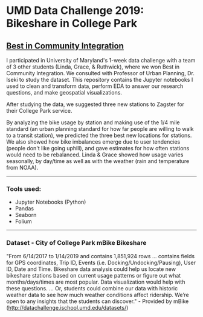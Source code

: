 # UMD Data Challenge 2019: Bikeshare in College Park 
## [Best in Community Integration](https://datachallenge.ischool.umd.edu/data-challenge-2019/)

I participated in University of Maryland's 1-week data challenge with a team of 3 other students (Linda, Grace, & Ruthwick), where we won Best in Community Integration. We consulted with Professor of Urban Planning, Dr. Iseki to study the dataset. This repository contains the Jupyter notebooks I used to clean and transform data, perform EDA to answer our research questions, and make geospatial visualizations.

After studying the data, we suggested three new stations to Zagster for their College Park service.

By analyzing the bike usage by station and making use of the 1/4 mile standard (an urban planning standard for how far people are willing to walk to a transit station), we predicted the three best new locations for stations. We also showed how bike imbalances emerge due to user tendencies (people don't like going uphill), and gave estimates for how often stations would need to be rebalanced. Linda & Grace showed how usage varies seasonally, by day/time as well as with the weather (rain and temperature from NOAA).

***

### Tools used:
  * Jupyter Notebooks (Python)
  * Pandas
  * Seaborn
  * Folium
  
***

### Dataset -  City of College Park mBike Bikeshare
"From 6/14/2017 to 1/14/2019 and contains 1,851,924 rows ... contains fields for GPS coordinates, Trip ID, Events (i.e. Docking/Undocking/Pausing), User ID, Date and Time. Bikeshare data analysis could help us locate new bikeshare stations based on current usage patterns or figure out what months/days/times are most popular. Data visualization would help with these questions. ... Or, students could combine our data with historic weather data to see how much weather conditions affect ridership. We’re open to any insights that the students can discover." - Provided by mBike (http://datachallenge.ischool.umd.edu/datasets/)
